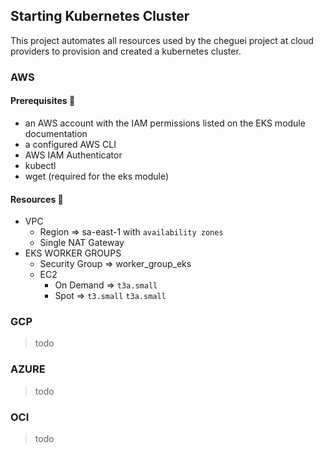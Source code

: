 ## Starting Kubernetes Cluster

This project automates all resources used by the cheguei project at cloud providers to provision and created a kubernetes cluster.

### AWS

#### Prerequisites :scroll:

- an AWS account with the IAM permissions listed on the EKS module documentation
- a configured AWS CLI
- AWS IAM Authenticator
- kubectl
- wget (required for the eks module)

#### Resources :money_with_wings:

-   VPC
    -   Region => sa-east-1 with `availability zones`
    -   Single NAT Gateway
-   EKS WORKER GROUPS
    -   Security Group => worker_group_eks
    -   EC2
        -   On Demand => `t3a.small`
        -   Spot => `t3.small` `t3a.small`

### GCP

>todo
### AZURE

>todo
### OCI

>todo